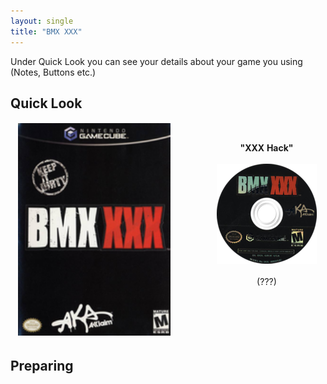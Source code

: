 ```yaml
---
layout: single
title: "BMX XXX"
---
```

Under Quick Look you can see your details about your game you using (Notes, Buttons etc.)
## Quick Look
<!--TODO: Test. not tested on hardware-->
<table style="table-layout: fixed; width: 552px">
<colgroup>
<col style="width: 268px">
<col style="width: 284px">
</colgroup>
<thead>
  <tr>
    <td style="text-align:center">
      <img src="/images/gameArt/GB3E/GB3E_box.png" alt="BMX Box Art" width="244" height="340">
    </td>
    <td style="text-align:center">
      <b>"XXX Hack"</b><br>
      <br><img src="/images/gameArt/GB3E/GB3E_disc.png" alt="BMX Disc Art" width="160" height="160">
      <br>
      <br>(???)<br>
      <br>
      <br>
      <br>
    </td>
  </tr>
</thead>
</table>
<!--  //////////////////////////////////////////////////////////   -->

## Preparing